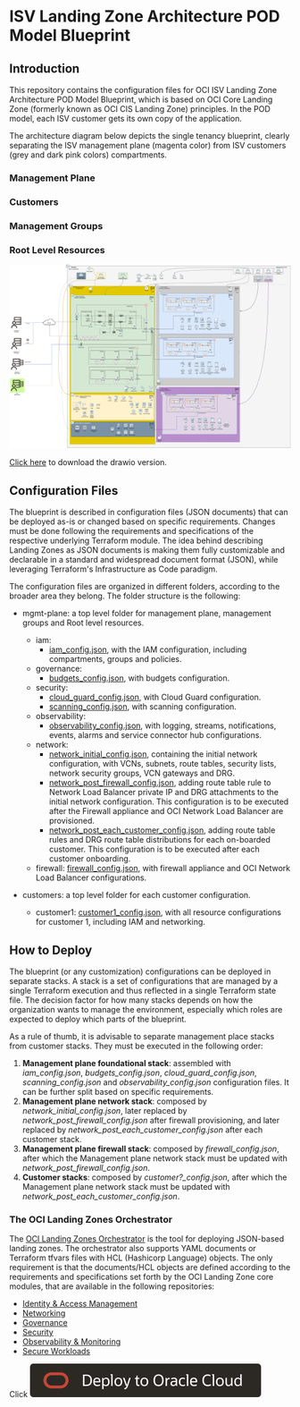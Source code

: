 # ISV Landing Zone Architecture POD Model Blueprint

## Introduction

This repository contains the configuration files for OCI ISV Landing Zone Architecture POD Model Blueprint, which is based on OCI Core Landing Zone (formerly known as OCI CIS Landing Zone) principles. In the POD model, each ISV customer gets its own copy of the application.

The architecture diagram below depicts the single tenancy blueprint, clearly separating the ISV management plane (magenta color) from ISV customers (grey and dark pink colors) compartments.

### Management Plane

### Customers

### Management Groups

### Root Level Resources

![isv-pod-architecture](images/isv-pod-architecture.png)

[Click here](./images/isv-pod-architecture.drawio) to download the drawio version.

## Configuration Files

The blueprint is described in configuration files (JSON documents) that can be deployed as-is or changed based on specific requirements. Changes must be done following the requirements and specifications of the respective underlying Terraform module. The idea behind describing Landing Zones as JSON documents is making them fully customizable and declarable in a standard and widespread document format (JSON), while leveraging Terraform's Infrastructure as Code paradigm.

The configuration files are organized in different folders, according to the broader area they belong. The folder structure is the following:

- mgmt-plane: a top level folder for management plane, management groups and Root level resources.
    - iam: 
        - [iam_config.json](./mgmt-plane/iam/iam_config.json), with the IAM configuration, including compartments, groups and policies.
    - governance: 
        - [budgets_config.json](./mgmt-plane/governance/budgets_config.json), with budgets configuration.
    - security: 
        - [cloud_guard_config.json](./mgmt-plane/security/cloud_guard_config.json), with Cloud Guard configuration.
        - [scanning_config.json](./mgmt-plane/security/scanning_config.json), with scanning configuration.
    - observability: 
        - [observability_config.json](./mgmt-plane/observability/observability_config.json), with logging, streams, notifications, events, alarms and service connector hub configurations.
    - network: 
        - [network_initial_config.json](./mgmt-plane/network/network_initial_config.json), containing the initial network configuration, with VCNs, subnets, route tables, security lists, network security groups, VCN gateways and DRG.
        - [network_post_firewall_config.json](./mgmt-plane/network/network_post_firewall_config.json), adding route table rule to Network Load Balancer private IP and DRG attachments to the initial network configuration. This configuration is to be executed after the Firewall appliance and OCI Network Load Balancer are provisioned.
        - [network_post_each_customer_config.json](./mgmt-plane/network/network_post_each_customer_config.json), adding route table rules and DRG route table distributions for each on-boarded customer. This configuration is to be executed after each customer onboarding.
    - firewall: [firewall_config.json](./mgmt-plane/firewall/firewall_config.json), with firewall appliance and OCI Network Load Balancer configurations.

- customers: a top level folder for each customer configuration.
    - customer1: [customer1_config.json](./customers/customer1/customer1_config.json), with all resource configurations for customer 1, including IAM and networking.

## How to Deploy

The blueprint (or any customization) configurations can be deployed in separate stacks. A stack is a set of configurations that are managed by a single Terraform execution and thus reflected in a single Terraform state file. The decision factor for how many stacks depends on how the organization wants to manage the environment, especially which roles are expected to deploy which parts of the blueprint. 

As a rule of thumb, it is advisable to separate management place stacks from customer stacks. They must be executed in the following order:

1. **Management plane foundational stack**: assembled with *iam_config.json*, *budgets_config.json*, *cloud_guard_config.json*, *scanning_config.json* and *observability_config.json* configuration files. It can be further split based on specific requirements.
2. **Management plane network stack**: composed by *network_initial_config.json*, later replaced by *network_post_firewall_config.json* after firewall provisioning, and later replaced by *network_post_each_customer_config.json* after each customer stack.
3. **Management plane firewall stack**: composed by *firewall_config.json*, after which the Management plane network stack must be updated with *network_post_firewall_config.json*.
4. **Customer stacks**: composed by *customer?_config.json*, after which the Management plane network stack must be updated with *network_post_each_customer_config.json*.

### The OCI Landing Zones Orchestrator

The [OCI Landing Zones Orchestrator](https://github.com/oracle-quickstart/terraform-oci-landing-zones-orchestrator) is the tool for deploying JSON-based landing zones. The orchestrator also supports YAML documents or Terraform tfvars files with HCL (Hashicorp Language) objects. The only requirement is that the documents/HCL objects are defined according to the requirements and specifications set forth by the OCI Landing Zone core modules, that are available in the following repositories:

- [Identity & Access Management](https://github.com/oracle-quickstart/terraform-oci-cis-landing-zone-iam)
- [Networking](https://github.com/oracle-quickstart/terraform-oci-cis-landing-zone-networking)
- [Governance](https://github.com/oracle-quickstart/terraform-oci-cis-landing-zone-governance)
- [Security](https://github.com/oracle-quickstart/terraform-oci-cis-landing-zone-security)
- [Observability & Monitoring](https://github.com/oracle-quickstart/terraform-oci-cis-landing-zone-observability)
- [Secure Workloads](https://github.com/oracle-quickstart/terraform-oci-secure-workloads)


Click [![Deploy_To_OCI](./images/DeployToOCI.svg)](https://cloud.oracle.com/resourcemanager/stacks/create?zipUrl=https://github.com/oracle-quickstart/terraform-oci-landing-zones-orchestrator/archive/refs/heads/urls-dep-source.zip&zipUrlVariables=%7B%22input_config_files_urls%22:%22https://raw.githubusercontent.com/oracle-quickstart/terraform-oci-landing-zones-orchestrator/main/examples/vision/iam/config/iam-config.json%22%7D%2C%7B%22url_dependency_source_oci_bucket%22:%22isv-terraform-runtime-bucket%22%7D%2C%7B%22url_dependency_source_oci_objects%22:%22bootstrap/compartments_output.json%22%7D%2C%7B%%22%save_output%22:%22true%22%7D%2C%7B%22oci_object_prefix%22:%22iam/output/%22%7D%2C%7B%22url_dependency_source%22:%22ocibucket%22%7D)

